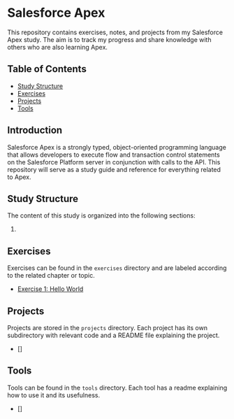 # Salesforce Apex

This repository contains exercises, notes, and projects from my Salesforce Apex study. The aim is to track my progress and share knowledge with others who are also learning Apex.

## Table of Contents

- [Study Structure](#study-structure)
- [Exercises](#exercises)
- [Projects](#projects)
- [Tools](#tools)

## Introduction

Salesforce Apex is a strongly typed, object-oriented programming language that allows developers to execute flow and transaction control statements on the Salesforce Platform server in conjunction with calls to the API. This repository will serve as a study guide and reference for everything related to Apex.

## Study Structure

The content of this study is organized into the following sections:

1. 

## Exercises

Exercises can be found in the `exercises` directory and are labeled according to the related chapter or topic.

- [Exercise 1: Hello World](exercises/exercise1.apex)

## Projects

Projects are stored in the `projects` directory. Each project has its own subdirectory with relevant code and a README file explaining the project.

- []

## Tools

Tools can be found in the `tools` directory. Each tool has a readme explaining how to use it and its usefulness.

- []